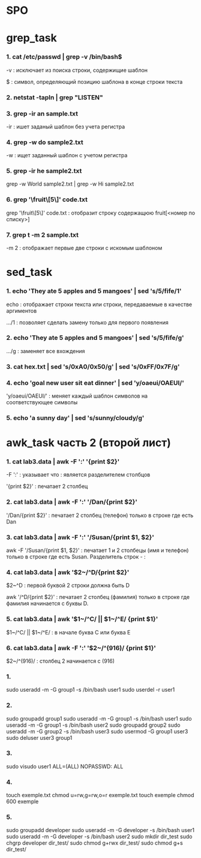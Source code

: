 # SPO

# grep_task

### 1. cat /etc/passwd | grep -v /bin/bash$

-v : исключает из поиска строки, содержищие шаблон

$  : символ, определяющий позицию шаблона в конце строки текста

### 2. netstat -tapln | grep "LISTEN"

### 3. grep -ir an sample.txt

-ir : ишет заданый шаблон без учета регистра

### 4. grep -w do sample2.txt

-w : ищет заданный шаблон с учетом регистра

### 5. grep -ir he sample2.txt

grep -w World sample2.txt | grep -w Hi sample2.txt

### 6. grep '\fruit\\[5\\]' code.txt

grep  '\fruit\\[5\\]' code.txt : отобразит строку содержащюю fruit[<номер по списку>\]

### 7. grep t -m 2 sample.txt

-m 2 : отображает первые две строки с искомым шаблоном


# sed_task

### 1. echo 'They ate 5 apples and 5 mangoes' | sed 's/5/fife/1'

echo  : отображает строки текста или строки, передаваемые в качестве аргиментов

.../1 : позволяет сделать замену только для первого появления

### 2. echo 'They ate 5 apples and 5 mangoes' | sed 's/5/fife/g'

.../g : заменяет все вхождения

### 3. cat hex.txt | sed 's/0xA0/0x50/g' | sed 's/0xFF/0x7F/g'

### 4.  echo 'goal new user sit eat dinner' | sed 'y/oaeui/OAEUI/'

'y/oaeui/OAEUI/' : меняет каждый шаблон символов на соответствующее символы

### 5. echo 'a sunny day' | sed 's/sunny/cloudy/g'


# awk_task часть 2 (второй лист)

### 1. cat lab3.data | awk -F ':' '{print $2}'

-F ':' : указывает что : является разделителем столбцов

'{print $2}' :  печатает 2 столбец 

### 2. cat lab3.data | awk -F ':' '/Dan/{print $2}'

'/Dan/{print $2}' : печатает 2 столбец (телефон)  только в строке где есть Dan

### 3. cat lab3.data | awk -F ':' '/Susan/{print $1, $2}'

awk -F '/Susan/{print $1, $2}' : печатает 1 и 2 столбецы (имя и телефон) только в строке где есть Susan. Разделитель строк - :

### 4. cat lab3.data | awk '$2~/^D/{print $2}'

$2~^D : первой буквой 2 строки должна быть D

awk '/^D/{print $2}' : печатает 2 столбец (фамилия) только в строке где фамилия начинается с буквы D. 

### 5. cat lab3.data | awk '$1~/^C/ || $1~/^E/ {print $1}' 

$1~/^C/ || $1~/^E/ : в начале буква C или буква E

### 6. cat lab3.data | awk -F ':' '$2~/^\(916)/ {print $1}'

$2~/^\(916)/ : столбец 2 начинается с (916)



### 1.
sudo useradd -m -G group1 -s /bin/bash user1
sudo userdel -r user1

### 2.
sudo groupadd group1
sudo useradd -m -G group1 -s /bin/bash user1
sudo useradd -m -G group1 -s /bin/bash user2
sudo groupadd group2
sudo useradd -m -G group2 -s /bin/bash user3
sudo usermod -G group1 user3
sudo deluser user3 group1

### 3.
sudo visudo
user1 ALL=(ALL) NOPASSWD: ALL

### 4.
touch exemple.txt
chmod u=rw,g=rw,o=r exemple.txt
touch exemple
chmod 600 exemple

### 5.
sudo groupadd developer
sudo useradd -m -G developer -s /bin/bash user1
sudo useradd -m -G developer -s /bin/bash user2
sudo mkdir dir_test
sudo chgrp developer dir_test/
sudo chmod g+rwx dir_test/
sudo chmod g+s dir_test/
